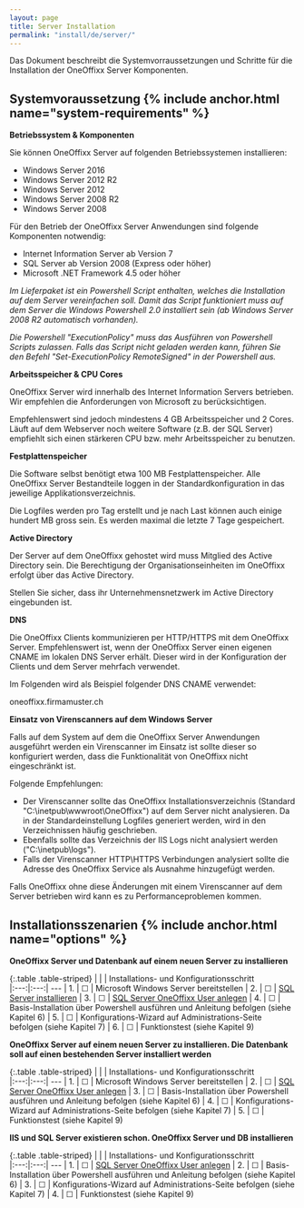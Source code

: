 ```yaml
---
layout: page
title: Server Installation
permalink: "install/de/server/"
---
```


Das Dokument beschreibt die Systemvorraussetzungen und Schritte für die Installation der OneOffixx Server Komponenten. 

## Systemvoraussetzung {% include anchor.html name="system-requirements" %}

__Betriebssystem & Komponenten__

Sie können OneOffixx Server auf folgenden Betriebssystemen installieren:

* Windows Server 2016
* Windows Server 2012 R2
* Windows Server 2012
* Windows Server 2008 R2
* Windows Server 2008

Für den Betrieb der OneOffixx Server Anwendungen sind folgende Komponenten notwendig:

* Internet Information Server ab Version 7
* SQL Server ab Version 2008 (Express oder höher)
* Microsoft .NET Framework 4.5 oder höher

*Im Lieferpaket ist ein Powershell Script enthalten, welches die Installation auf dem Server vereinfachen soll. Damit das Script funktioniert muss auf dem Server die Windows Powershell 2.0 installiert sein (ab Windows Server 2008 R2 automatisch vorhanden).*

*Die Powershell "ExecutionPolicy" muss das Ausführen von Powershell Scripts zulassen. Falls das Script nicht geladen werden kann, führen Sie den Befehl "Set-ExecutionPolicy RemoteSigned" in der Powershell aus.*

__Arbeitsspeicher & CPU Cores__

OneOffixx Server wird innerhalb des Internet Information Servers betrieben. Wir empfehlen die Anforderungen von Microsoft zu berücksichtigen. 

Empfehlenswert sind jedoch mindestens 4 GB Arbeitsspeicher und 2 Cores. Läuft auf dem Webserver noch weitere Software (z.B. der SQL Server) empfiehlt sich einen stärkeren CPU bzw. mehr Arbeitsspeicher zu benutzen.

__Festplattenspeicher__

Die Software selbst benötigt etwa 100 MB Festplattenspeicher. Alle OneOffixx Server Bestandteile loggen in der Standardkonfiguration in das jeweilige Applikationsverzeichnis.

Die Logfiles werden pro Tag erstellt und je nach Last können auch einige hundert MB gross sein. Es werden maximal die letzte 7 Tage gespeichert.

__Active Directory__

Der Server auf dem OneOffixx gehostet wird muss Mitglied des Active Directory sein. Die Berechtigung der Organisationseinheiten im OneOffixx erfolgt über das Active Directory. 

Stellen Sie sicher, dass ihr Unternehmensnetzwerk im Active Directory eingebunden ist.

__DNS__

Die OneOffixx Clients kommunizieren per HTTP/HTTPS mit dem OneOffixx Server. Empfehlenswert ist, wenn der OneOffixx Server einen eigenen CNAME im lokalen DNS Server erhält. Dieser wird in der Konfiguration der Clients und dem Server
mehrfach verwendet.

Im Folgenden wird als Beispiel folgender DNS CNAME verwendet:

oneoffixx.firmamuster.ch

__Einsatz von Virenscanners auf dem Windows Server__

Falls auf dem System auf dem die OneOffixx Server Anwendungen ausgeführt werden ein Virenscanner im Einsatz ist sollte dieser so konfiguriert werden, dass die Funktionalität von OneOffixx nicht eingeschränkt ist.

Folgende Empfehlungen:

* Der Virenscanner sollte das OneOffixx Installationsverzeichnis (Standard "C:\inetpub\wwwroot\OneOffixx\") auf dem Server nicht analysieren. Da in der Standardeinstellung Logfiles generiert werden, wird in den Verzeichnissen häufig geschrieben.
* Ebenfalls sollte das Verzeichnis der IIS Logs nicht analysiert werden ("C:\inetpub\logs").
* Falls der Virenscanner HTTP\HTTPS Verbindungen analysiert sollte die Adresse des OneOffixx Service als Ausnahme hinzugefügt werden.

Falls OneOffixx ohne diese Änderungen mit einem Virenscanner auf dem Server betrieben wird kann es zu Performanceproblemen kommen.

## Installationsszenarien {% include anchor.html name="options" %}

__OneOffixx Server und Datenbank auf einem neuen Server zu installieren__

{:.table .table-striped}
|     |     | Installations- und Konfigurationsschritt  
|:---:|:---:| ---
| 1.  | &#x2610; | Microsoft Windows Server bereitstellen 
| 2.  | &#x2610; | [SQL Server installieren](server-sql-install) 
| 3.  | &#x2610; | [SQL Server OneOffixx User anlegen](server-sql-user) 
| 4.  | &#x2610; | Basis-Installation über Powershell ausführen und Anleitung befolgen (siehe Kapitel 6) 
| 5.  | &#x2610; | Konfigurations-Wizard auf Administrations-Seite befolgen (siehe Kapitel 7)
| 6.  | &#x2610; | Funktionstest (siehe Kapitel 9)

__OneOffixx Server auf einem neuen Server zu installieren. Die Datenbank soll auf einen bestehenden Server installiert werden__

{:.table .table-striped}
|     |     | Installations- und Konfigurationsschritt  
|:---:|:---:| ---
| 1.  | &#x2610; | Microsoft Windows Server bereitstellen 
| 2.  | &#x2610; | [SQL Server OneOffixx User anlegen](server-sql-user) 
| 3.  | &#x2610; | Basis-Installation über Powershell ausführen und Anleitung befolgen (siehe Kapitel 6)
| 4.  | &#x2610; | Konfigurations-Wizard auf Administrations-Seite befolgen (siehe Kapitel 7)
| 5.  | &#x2610; | Funktionstest (siehe Kapitel 9)

__IIS und SQL Server existieren schon. OneOffixx Server und DB installieren__

{:.table .table-striped}
|     |     | Installations- und Konfigurationsschritt  
|:---:|:---:| ---
| 1.  | &#x2610; | [SQL Server OneOffixx User anlegen](server-sql-user) 
| 2.  | &#x2610; | Basis-Installation über Powershell ausführen und Anleitung befolgen (siehe Kapitel 6)
| 3.  | &#x2610; | Konfigurations-Wizard auf Administrations-Seite befolgen (siehe Kapitel 7)
| 4.  | &#x2610; | Funktionstest (siehe Kapitel 9)

